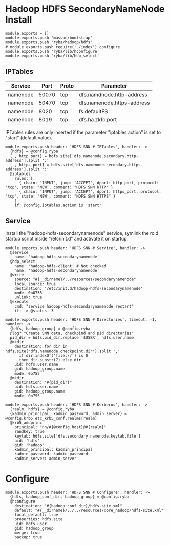 
# Hadoop HDFS SecondaryNameNode Install

    module.exports = []
    module.exports.push 'masson/bootstrap'
    module.exports.push 'ryba/hadoop/hdfs'
    # module.exports.push require('./index').configure
    module.exports.push 'ryba/lib/hconfigure'
    module.exports.push 'ryba/lib/hdp_select'

## IPTables

| Service    | Port | Proto  | Parameter                  |
|------------|------|--------|----------------------------|
| namenode  | 50070 | tcp    | dfs.namdnode.http-address  |
| namenode  | 50470 | tcp    | dfs.namenode.https-address |
| namenode  | 8020  | tcp    | fs.defaultFS               |
| namenode  | 8019  | tcp    | dfs.ha.zkfc.port           |

IPTables rules are only inserted if the parameter "iptables.action" is set to
"start" (default value).

    module.exports.push header: 'HDFS SNN # IPTables', handler: ->
      {hdfs} = @config.ryba
      [_, http_port] = hdfs.site['dfs.namenode.secondary.http-address'].split ':'
      [_, https_port] = hdfs.site['dfs.namenode.secondary.https-address'].split ':'
      @iptables
        rules: [
          { chain: 'INPUT', jump: 'ACCEPT', dport: http_port, protocol: 'tcp', state: 'NEW', comment: "HDFS SNN HTTP" }
          { chain: 'INPUT', jump: 'ACCEPT', dport: https_port, protocol: 'tcp', state: 'NEW', comment: "HDFS SNN HTTPS" }
        ]
        if: @config.iptables.action is 'start'

## Service

Install the "hadoop-hdfs-secondarynamenode" service, symlink the rc.d startup
script inside "/etc/init.d" and activate it on startup.

    module.exports.push header: 'HDFS SNN # Service', handler: ->
      @service
        name: 'hadoop-hdfs-secondarynamenode'
      @hdp_select
        name: 'hadoop-hdfs-client' # Not checked
        name: 'hadoop-hdfs-secondarynamenode'
      @write
        source: "#{__dirname}/../resources/secondarynamenode"
        local_source: true
        destination: '/etc/init.d/hadoop-hdfs-secondarynamenode'
        mode: 0o0755
        unlink: true
      @execute
        cmd: "service hadoop-hdfs-secondarynamenode restart"
        if: -> @status -3

    module.exports.push header: 'HDFS SNN # Directories', timeout: -1, handler: ->
      {hdfs, hadoop_group} = @config.ryba
      @log? "Create SNN data, checkpind and pid directories"
      pid_dir = hdfs.pid_dir.replace '$USER', hdfs.user.name
      @mkdir
        destination: for dir in hdfs.site['dfs.namenode.checkpoint.dir'].split ','
          if dir.indexOf('file://') is 0
          then dir.substr(7) else dir
        uid: hdfs.user.name
        gid: hadoop_group.name
        mode: 0o755
      @mkdir
        destination: "#{pid_dir}"
        uid: hdfs.user.name
        gid: hadoop_group.name
        mode: 0o755

    module.exports.push header: 'HDFS SNN # Kerberos', handler: ->
      {realm, hdfs} = @config.ryba
      {kadmin_principal, kadmin_password, admin_server} = @config.krb5.etc_krb5_conf.realms[realm]
      @krb5_addprinc
        principal: "nn/#{@config.host}@#{realm}"
        randkey: true
        keytab: hdfs.site['dfs.secondary.namenode.keytab.file']
        uid: 'hdfs'
        gid: 'hadoop'
        kadmin_principal: kadmin_principal
        kadmin_password: kadmin_password
        kadmin_server: admin_server

# Configure

    module.exports.push header: 'HDFS SNN # Configure', handler: ->
      {hdfs, hadoop_conf_dir, hadoop_group} = @config.ryba
      @hconfigure
        destination: "#{hadoop_conf_dir}/hdfs-site.xml"
        default: "#{__dirname}/../../resources/core_hadoop/hdfs-site.xml"
        local_default: true
        properties: hdfs.site
        uid: hdfs.user
        gid: hadoop_group
        merge: true
        backup: true

